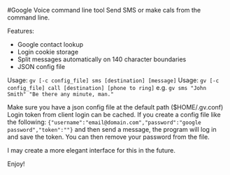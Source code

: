 #Google Voice command line tool
Send SMS or make cals from the command line.

Features:
*    Google contact lookup
*    Login cookie storage
*    Split messages automatically on 140 character boundaries
*    JSON config file

Usage: `gv [-c config_file] sms [destination] [message]`
Usage: `gv [-c config_file] call [destination] [phone to ring]`
e.g. `gv sms "John Smith" "Be there any minute, man."`

Make sure you have a json config file at the default path ($HOME/.gv.conf)
Login token from client login can be cached. If you create a config file like the following:
`{"username":"email@domain.com","password":"google password","token":""}`
and then send a message, the program will log in and save the token. You can then remove your password from the file.

I may create a more elegant interface for this in the future.

Enjoy!
